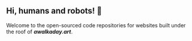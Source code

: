 ## Hi, humans and robots! 👋

Welcome to the open-sourced code repositories for websites built under the roof of *__awalkaday.art__*.
